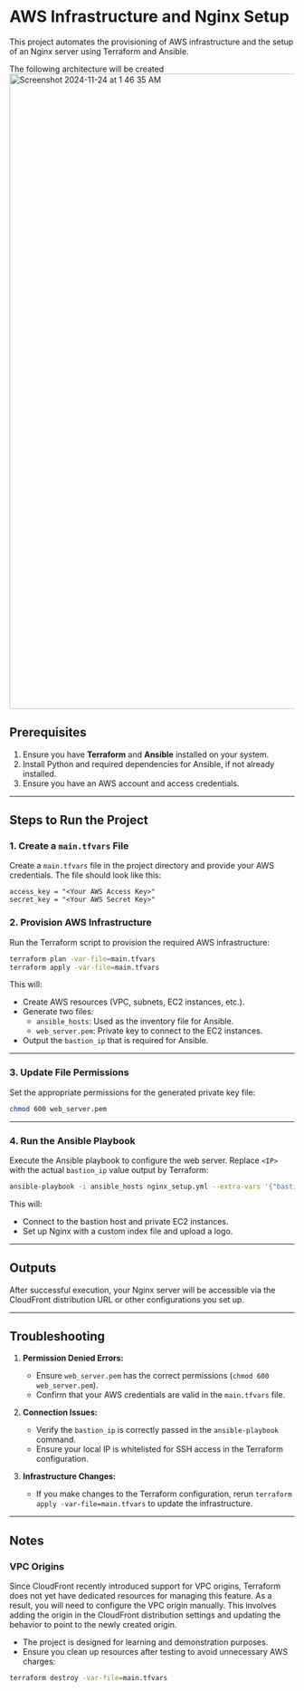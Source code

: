 # AWS Infrastructure and Nginx Setup

This project automates the provisioning of AWS infrastructure and the setup of an Nginx server using Terraform and Ansible.

The following architecture will be created
<img width="1122" alt="Screenshot 2024-11-24 at 1 46 35 AM" src="https://github.com/user-attachments/assets/2e1ce86e-b62b-429e-aa8f-22ad8487ac95">

## Prerequisites

1. Ensure you have **Terraform** and **Ansible** installed on your system.
2. Install Python and required dependencies for Ansible, if not already installed.
3. Ensure you have an AWS account and access credentials.

---

## Steps to Run the Project

### 1. Create a `main.tfvars` File

Create a `main.tfvars` file in the project directory and provide your AWS credentials. The file should look like this:

```hcl
access_key = "<Your AWS Access Key>"
secret_key = "<Your AWS Secret Key>"
```

### 2. Provision AWS Infrastructure

Run the Terraform script to provision the required AWS infrastructure:

```bash
terraform plan -var-file=main.tfvars
terraform apply -var-file=main.tfvars
```

This will:

- Create AWS resources (VPC, subnets, EC2 instances, etc.).
- Generate two files:
  - `ansible_hosts`: Used as the inventory file for Ansible.
  - `web_server.pem`: Private key to connect to the EC2 instances.
- Output the `bastion_ip` that is required for Ansible.

---

### 3. Update File Permissions

Set the appropriate permissions for the generated private key file:

```bash
chmod 600 web_server.pem
```

---

### 4. Run the Ansible Playbook

Execute the Ansible playbook to configure the web server. Replace `<IP>` with the actual `bastion_ip` value output by Terraform:

```bash
ansible-playbook -i ansible_hosts nginx_setup.yml --extra-vars '{"bastion_ip": "<IP>", "ansible_ssh_user": "ec2-user"}'
```

This will:

- Connect to the bastion host and private EC2 instances.
- Set up Nginx with a custom index file and upload a logo.

---

## Outputs

After successful execution, your Nginx server will be accessible via the CloudFront distribution URL or other configurations you set up.

---

## Troubleshooting

1. **Permission Denied Errors:**
   - Ensure `web_server.pem` has the correct permissions (`chmod 600 web_server.pem`).
   - Confirm that your AWS credentials are valid in the `main.tfvars` file.

2. **Connection Issues:**
   - Verify the `bastion_ip` is correctly passed in the `ansible-playbook` command.
   - Ensure your local IP is whitelisted for SSH access in the Terraform configuration.

3. **Infrastructure Changes:**
   - If you make changes to the Terraform configuration, rerun `terraform apply -var-file=main.tfvars` to update the infrastructure.

---

## Notes

### VPC Origins
Since CloudFront recently introduced support for VPC origins, Terraform does not yet have dedicated resources for managing this feature. As a result, you will need to configure the VPC origin manually. This involves adding the origin in the CloudFront distribution settings and updating the behavior to point to the newly created origin.

- The project is designed for learning and demonstration purposes.
- Ensure you clean up resources after testing to avoid unnecessary AWS charges:

```bash
terraform destroy -var-file=main.tfvars
```
